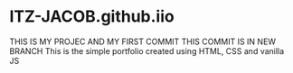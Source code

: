 # ITZ-JACOB.github.iio
THIS IS MY PROJEC AND MY FIRST COMMIT
THIS COMMIT IS IN NEW BRANCH
This is the simple portfolio created using HTML, CSS and vanilla JS
